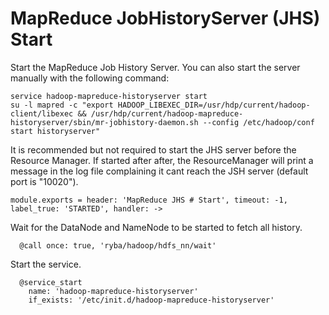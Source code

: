 
# MapReduce JobHistoryServer (JHS) Start

Start the MapReduce Job History Server. You can also start the server manually with the
following command:

```
service hadoop-mapreduce-historyserver start
su -l mapred -c "export HADOOP_LIBEXEC_DIR=/usr/hdp/current/hadoop-client/libexec && /usr/hdp/current/hadoop-mapreduce-historyserver/sbin/mr-jobhistory-daemon.sh --config /etc/hadoop/conf start historyserver"
```

It is recommended but not required to start the JHS server before the Resource
Manager. If started after after, the ResourceManager will print a message in the
log file complaining it cant reach the JSH server (default port is "10020").

    module.exports = header: 'MapReduce JHS # Start', timeout: -1, label_true: 'STARTED', handler: ->

Wait for the DataNode and NameNode to be started to fetch all history.

      @call once: true, 'ryba/hadoop/hdfs_nn/wait'

Start the service.

      @service_start
        name: 'hadoop-mapreduce-historyserver'
        if_exists: '/etc/init.d/hadoop-mapreduce-historyserver'
